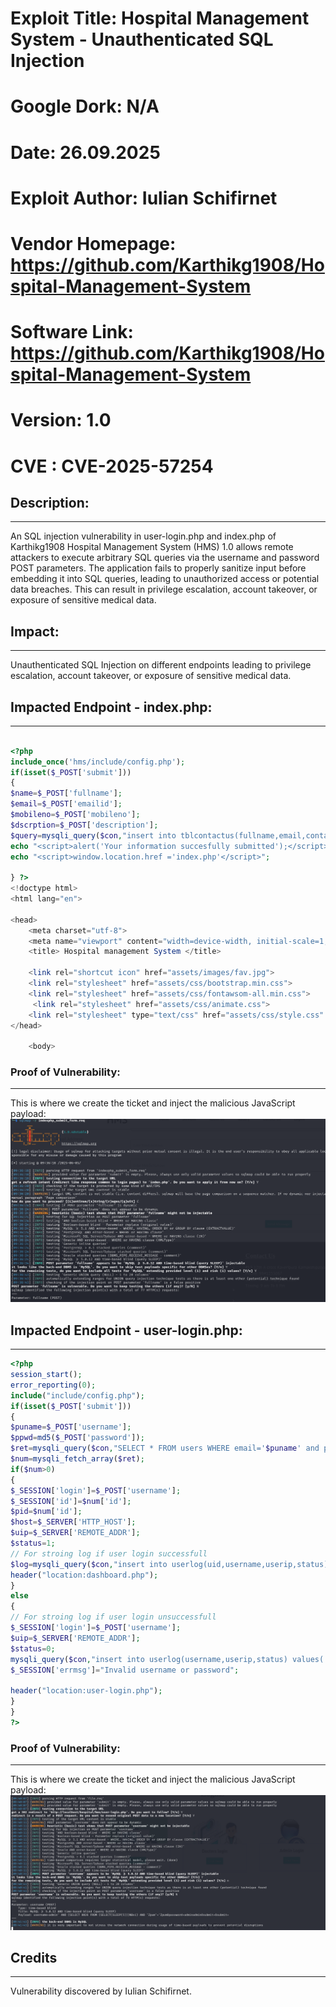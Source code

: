 # Exploit Title: Hospital Management System - Unauthenticated SQL Injection
# Google Dork: N/A
# Date: 26.09.2025
# Exploit Author: Iulian Schifirnet
# Vendor Homepage: https://github.com/Karthikg1908/Hospital-Management-System
# Software Link: https://github.com/Karthikg1908/Hospital-Management-System
# Version: 1.0
# CVE : CVE-2025-57254

## Description:
---------------
An SQL injection vulnerability in user-login.php and index.php of Karthikg1908 Hospital Management System (HMS) 1.0 allows remote attackers to execute arbitrary SQL queries via the username and password POST parameters. The application fails to properly sanitize input before embedding it into SQL queries, leading to unauthorized access or potential data breaches. This can result in privilege escalation, account takeover, or exposure of sensitive medical data.

## Impact:
---------------
Unauthenticated SQL Injection on different endpoints leading to privilege escalation, account takeover, or exposure of sensitive medical data.

## Impacted Endpoint - index.php:
---------------
```php

<?php
include_once('hms/include/config.php');
if(isset($_POST['submit']))
{
$name=$_POST['fullname'];
$email=$_POST['emailid'];
$mobileno=$_POST['mobileno'];
$dscrption=$_POST['description'];
$query=mysqli_query($con,"insert into tblcontactus(fullname,email,contactno,message) value('$name','$email','$mobileno','$dscrption')");
echo "<script>alert('Your information succesfully submitted');</script>";
echo "<script>window.location.href ='index.php'</script>";

} ?>
<!doctype html>
<html lang="en">

<head>
    <meta charset="utf-8">
    <meta name="viewport" content="width=device-width, initial-scale=1, shrink-to-fit=no">
    <title> Hospital management System </title>

    <link rel="shortcut icon" href="assets/images/fav.jpg">
    <link rel="stylesheet" href="assets/css/bootstrap.min.css">
    <link rel="stylesheet" href="assets/css/fontawsom-all.min.css">
     <link rel="stylesheet" href="assets/css/animate.css">
    <link rel="stylesheet" type="text/css" href="assets/css/style.css" />
</head>

    <body>
```

### Proof of Vulnerability:
---------------
This is where we create the ticket and inject the malicious JavaScript payload:
![Screenshot 1](image.png)

## Impacted Endpoint - user-login.php:
---------------
```php
<?php
session_start();
error_reporting(0);
include("include/config.php");
if(isset($_POST['submit']))
{
$puname=$_POST['username'];
$ppwd=md5($_POST['password']);
$ret=mysqli_query($con,"SELECT * FROM users WHERE email='$puname' and password='$ppwd'");
$num=mysqli_fetch_array($ret);
if($num>0)
{
$_SESSION['login']=$_POST['username'];
$_SESSION['id']=$num['id'];
$pid=$num['id'];
$host=$_SERVER['HTTP_HOST'];
$uip=$_SERVER['REMOTE_ADDR'];
$status=1;
// For stroing log if user login successfull
$log=mysqli_query($con,"insert into userlog(uid,username,userip,status) values('$pid','$puname','$uip','$status')");
header("location:dashboard.php");
}
else
{
// For stroing log if user login unsuccessfull
$_SESSION['login']=$_POST['username'];
$uip=$_SERVER['REMOTE_ADDR'];
$status=0;
mysqli_query($con,"insert into userlog(username,userip,status) values('$puname','$uip','$status')");
$_SESSION['errmsg']="Invalid username or password";

header("location:user-login.php");
}
}
?>
```

### Proof of Vulnerability:
---------------
This is where we create the ticket and inject the malicious JavaScript payload:
![Screenshot 2](image2.png)

## Credits
---------------
Vulnerability discovered by Iulian Schifirnet.